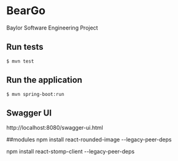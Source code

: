# BearGo

Baylor Software Engineering Project

## Run tests

```
$ mvn test
```

## Run the application

```
$ mvn spring-boot:run
```

## Swagger UI

http://localhost:8080/swagger-ui.html




##modules
npm install react-rounded-image --legacy-peer-deps

 npm install react-stomp-client --legacy-peer-deps

